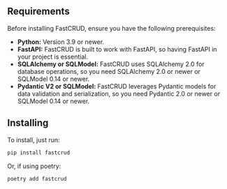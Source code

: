 ## Requirements

Before installing FastCRUD, ensure you have the following prerequisites:

* **Python:** Version 3.9 or newer.
* **FastAPI:** FastCRUD is built to work with FastAPI, so having FastAPI in your project is essential.
* **SQLAlchemy or SQLModel:** FastCRUD uses SQLAlchemy 2.0 for database operations, so you need SQLAlchemy 2.0 or newer or SQLModel 0.14 or newer.
* **Pydantic V2 or SQLModel:** FastCRUD leverages Pydantic models for data validation and serialization, so you need Pydantic 2.0 or newer or SQLModel 0.14 or newer.

## Installing

To install, just run:

```sh
pip install fastcrud
```

Or, if using poetry:

```sh
poetry add fastcrud
```
